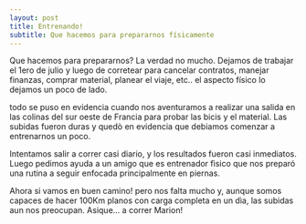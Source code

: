 ```yaml
---
layout: post
title: Entrenando!
subtitle: Que hacemos para prepararnos físicamente
---
```


Que hacemos para prepararnos? La verdad no mucho. Dejamos de trabajar el 1ero de julio y luego de corretear para cancelar contratos, manejar finanzas, comprar material, planear el viaje, etc.. el aspecto físico lo dejamos un poco de lado. 

todo se puso en evidencia cuando nos aventuramos a realizar una salida en las colinas del sur oeste de Francia para probar las bicis y el material. Las subidas fueron duras y quedò en evidencia que debiamos comenzar a entrenarnos un poco. 

Intentamos salir a correr casi diario, y los resultados fueron casi inmediatos. Luego pedimos ayuda a un amigo que es entrenador fìsico que nos preparó una rutina a seguir enfocada principalmente en piernas. 

Ahora si vamos en buen camino! pero nos falta mucho y, aunque somos capaces de hacer 100Km planos con carga completa en un dìa, las subidas aun nos preocupan. Asique... a correr Marion!  

